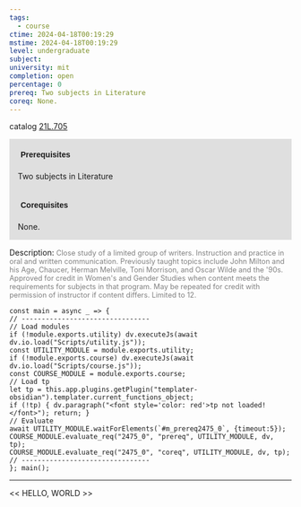 ```yaml
---
tags:
  - course
ctime: 2024-04-18T00:19:29
mstime: 2024-04-18T00:19:29
level: undergraduate
subject: 
university: mit
completion: open
percentage: 0
prereq: Two subjects in Literature
coreq: None.
---
```


catalog [21L.705](http://student.mit.edu/catalog/m21La.html#21L.705)

<span style="display: block; padding: 15px; background-color: rgb(100, 100, 100, 0.2);"><font id="m_prereq2475_0" style="display: block; font-family: Arial, sans-serif; font-weight: bold; padding: 5px">Prerequisites</font><br><span id="prereq2475_0">Two subjects in Literature</span></span>
<span style="display: block; padding: 15px; background-color: rgb(100, 100, 100, 0.2);"><font id="m_coreq2475_0" style="display: block; font-family: Arial, sans-serif; font-weight: bold; padding: 5px">Corequisites</font><br><span id="coreq2475_0">None.</span></span>

<font style="">Description:</font>
<font style="color: grey; font-size: 0.8rem;">Close study of a limited group of writers. Instruction and practice in oral and written communication. Previously taught topics include John Milton and his Age, Chaucer, Herman Melville, Toni Morrison, and Oscar Wilde and the '90s. Approved for credit in Women's and Gender Studies when content meets the requirements for subjects in that program. May be repeated for credit with permission of instructor if content differs. Limited to 12.</font>

```dataviewjs
const main = async _ => {
// --------------------------------
// Load modules
if (!module.exports.utility) dv.executeJs(await dv.io.load("Scripts/utility.js"));
const UTILITY_MODULE = module.exports.utility;
if (!module.exports.course) dv.executeJs(await dv.io.load("Scripts/course.js"));
const COURSE_MODULE = module.exports.course;
// Load tp
let tp = this.app.plugins.getPlugin("templater-obsidian").templater.current_functions_object;
if (!tp) { dv.paragraph("<font style='color: red'>tp not loaded!</font>"); return; }
// Evaluate
await UTILITY_MODULE.waitForElements(`#m_prereq2475_0`, {timeout:5});
COURSE_MODULE.evaluate_req("2475_0", "prereq", UTILITY_MODULE, dv, tp);
COURSE_MODULE.evaluate_req("2475_0", "coreq", UTILITY_MODULE, dv, tp);
// --------------------------------
}; main();
```

---

<< HELLO, WORLD >>
